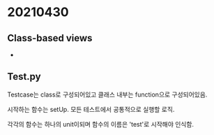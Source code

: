 # 20210430



## Class-based views

- 



## Test.py

Testcase는 class로 구성되어있고 클래스 내부는 function으로 구성되어있음.

시작하는 함수는 setUp. 모든 테스트에서 공통적으로 실행할 로직.

각각의 함수는 하나의 unit이되며 함수의 이름은 'test'로 시작해야 인식함.

